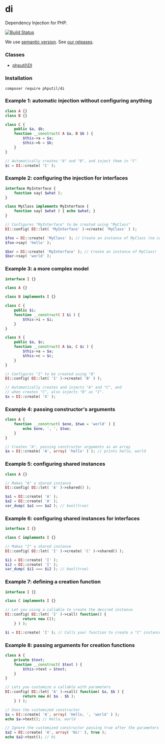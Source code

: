 # di

Dependency Injection for PHP.

[![Build Status](https://travis-ci.org/thiagodp/di.svg?branch=master)](https://travis-ci.org/thiagodp/di)

We use [semantic version](http://semver.org/). See [our releases](https://github.com/thiagodp/di/releases).

### Classes
* [phputil\DI](https://github.com/thiagodp/di/blob/master/lib/DI.php)
 
### Installation
```command
composer require phputil/di
```

### Example 1: automatic injection without configuring anything

```php
class A {}
class B {}

class C {
	public $a, $b;
	function __construct( A $a, B $b ) {
		$this->a = $a;
		$this->b = $b;
	}
}

// Automatically creates "A" and "B", and inject them in "C"
$c = DI::create( 'C' );
```

### Example 2: configuring the injection for interfaces

```php
interface MyInterface {
	function say( $what );
}

class MyClass implements MyInterface {
	function say( $what ) { echo $what; }
}

// Configures "MyInterface" to be created using "MyClass"
DI::config( DI::let( 'MyInterface' )->create( 'MyClass' ) );

$foo = DI::create( 'MyClass' ); // Create an instance of MyClass (no configuration required)
$foo->say( 'hello' );

$bar = DI::create( 'MyInterface' ); // Create an instance of MyClass!
$bar->say( 'world' );
```

### Example 3: a more complex model

```php
interface I {}

class A {}

class B implements I {}

class C {
	public $i;
	function __construct( I $i ) {
		$this->i = $i;
	}
}

class X {
	public $a, $c;
	function __construct( A $a, C $c ) {
		$this->a = $a;
		$this->c = $c;
	}
}

// Configures "I" to be created using "B"
DI::config( DI::let( 'I' )->create( 'B' ) );

// Automatically creates and injects "A" and "C", and
// when creates "C", also injects "B" as "I".
$x = DI::create( 'X' );
```

### Example 4: passing constructor's arguments

```php
class A {
	function __construct( $one, $two = 'world' ) {
		echo $one, ', ', $two;
	}
}

// Creates "A", passing constructor arguments as an array
$a = DI::create( 'A', array( 'hello' ) ); // prints hello, world
```

### Example 5: configuring shared instances

```php
class A {}

// Makes "A" a shared instance
DI::config( DI::let( 'A' )->shared() );

$a1 = DI::create( 'A' );
$a2 = DI::create( 'A' );
var_dump( $a1 === $a2 ); // bool(true)
```

### Example 6: configuring shared instances for interfaces

```php
interface I {}

class C implements I {}

// Makes "I" a shared instance
DI::config( DI::let( 'I' )->create( 'C' )->shared() );

$i1 = DI::create( 'I' );
$i2 = DI::create( 'I' );
var_dump( $i1 === $i2 ); // bool(true)
```

### Example 7: defining a creation function

```php
interface I {}

class C implements I {}

// Let you using a callable to create the desired instance
DI::config( DI::let( 'I' )->call( function() {
		return new C();
	} ) );

$i = DI::create( 'I' ); // Calls your function to create a "C" instance
```

### Example 8: passing arguments for creation functions

```php
class A {
	private $text;
	function __construct( $text ) {
		$this->text = $text;
	}
}

// Lets you customize a callable with parameters
DI::config( DI::let( 'A' )->call( function( $a, $b ) {
		return new A( $a . $b );
	} ) );

// Uses the customized constructor
$a = DI::create( 'A', array( 'Hello, ', 'world' ) );
echo $a->text(); // Hello, world

// Ignore the customized constructor passing true after the parameters
$a2 = DI::create( 'A', array( 'Hi!' ), true );
echo $a2->text(); // Hi
```
